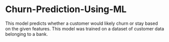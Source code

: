 # Churn-Prediction-Using-ML
This model predicts whether a customer would likely churn or stay based on the given features. This model was trained on a dataset of customer data belonging to a bank.
